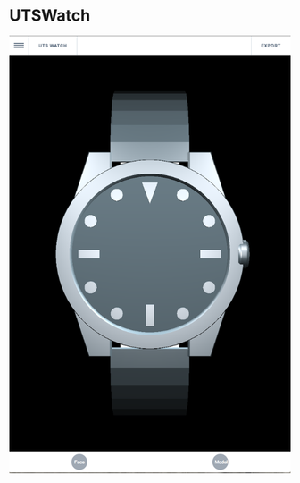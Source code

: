 # UTSWatch

![実行イメージ](https://raw.githubusercontent.com/kuramu1108/UTSWatch/master/img/application-screen-shot.png)

